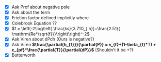 - [x] Ask Prof about negative pole
- [x] Ask about the term
- [x] Friction factor defined implicitly where
- [x] Colebrook Equation ??
- [x] $f = \left(-2\log\left( \frac{ks}{3.71D_{ h}}+\frac{2.51}{ \mathrm{Re*\sqrt{f}}}\right)\right)^-2$
- [x] Ask Viren about dPdh (Ours is negative?)
- [x]  Ask Viren **$\frac{\partial{h_{f}}}{\partial{P}} = v_{f}*(1-\beta_{f}*T) + c_{pf}*\frac{\partial{T}}{\partial{dP}}$** (Shouldn't it be +?)
- [x] Butterworth